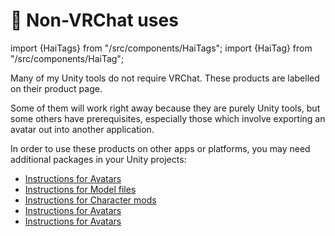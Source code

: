 ﻿---
sidebar_position: 3
unlisted: true
---
# 🌊 Non-VRChat uses
import {HaiTags} from "/src/components/HaiTags";
import {HaiTag} from "/src/components/HaiTag";

Many of my Unity tools do not require VRChat. These products are labelled <HaiTag isUniversal={true} /> on their product page.

Some of them will work right away because they are purely Unity tools, but some others have prerequisites, especially those which involve
exporting an avatar out into another application.

In order to use these products on other apps or platforms, you may need additional packages in your Unity projects:

- [Instructions for <HaiTag requiresChilloutVR={true} short={true} />  Avatars](./compatibility/chilloutvr)
- [Instructions for <HaiTag requiresResonite={true} short={true} />  Model files](./compatibility/resonite)
- [Instructions for <HaiTag compatibleWithWarudo={true} short={true} />  Character mods](./compatibility/warudo)
- [Instructions for <HaiTag compatibleWithVNyan={true} short={true} />  Avatars](./compatibility/vnyan)
- [Instructions for <HaiTag compatibleWithVSeeFace={true} short={true} />  Avatars](./compatibility/vseeface)
